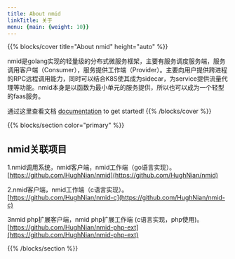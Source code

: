 ```yaml
---
title: About nmid
linkTitle: 关于
menu: {main: {weight: 10}}
---
```


{{% blocks/cover title="About nmid" height="auto" %}} 

nmid是golang实现的轻量级的分布式微服务框架，主要有服务调度服务端，服务调用客户端（Consumer），服务提供工作端（Provider）。主要向用户提供跨进程的RPC远程调用能力，同时可以结合K8S使其成为sidecar，为service提供流量代理等功能。nmid本身是以函数为最小单元的服务提供，所以也可以成为一个轻型的faas服务。

通过这里查看文档 [documentation](/docs/) to get started!
{{% /blocks/cover %}}

{{% blocks/section color="primary" %}}

## nmid关联项目
1.nmid调用系统，nmid客户端，nmid工作端（go语言实现）。 [https://github.com/HughNian/nmid](https://github.com/HughNian/nmid)  

2.nmid客户端，nmid工作端（c语言实现）。[https://github.com/HughNian/nmid-c](https://github.com/HughNian/nmid-c)  

3nmid php扩展客户端，nmid php扩展工作端 (c语言实现，php使用)。[https://github.com/HughNian/nmid-php-ext](https://github.com/HughNian/nmid-php-ext)  


{{% /blocks/section %}}
